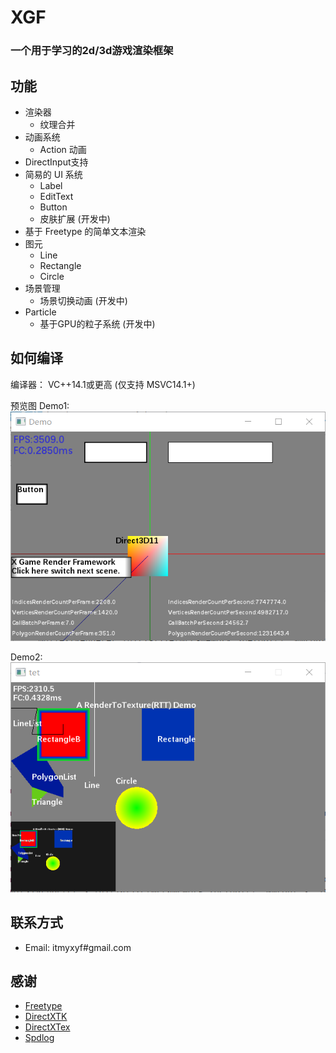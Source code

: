 #           XGF
### 一个用于学习的2d/3d游戏渲染框架

## 功能

*  渲染器
    *  纹理合并
* 动画系统
    * Action 动画
* DirectInput支持
* 简易的 UI 系统
    * Label
    * EditText
    * Button
    * 皮肤扩展 (开发中)
* 基于 Freetype 的简单文本渲染
* 图元
    * Line
    * Rectangle
    * Circle
* 场景管理
    * 场景切换动画 (开发中)
* Particle
    * 基于GPU的粒子系统 (开发中)

## 如何编译
编译器： VC++14.1或更高 (仅支持 MSVC14.1+) 

 预览图
 Demo1:  
![Demo](https://raw.githubusercontent.com/kadds/XGF/master/Preview/preview1.PNG)

  Demo2:  
![Demo](https://raw.githubusercontent.com/kadds/XGF/master/Preview/preview2.PNG)

## 联系方式

* Email: itmyxyf#gmail.com
  
## 感谢
* [Freetype](https://www.freetype.org/) 
* [DirectXTK](https://github.com/Microsoft/DirectXT)
* [DirectXTex](https://github.com/Microsoft/DirectXTex)
* [Spdlog](https://github.com/gabime/spdlog)